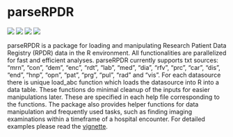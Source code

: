 <!-- README.md is generated from README.Rmd. Please edit that file -->

# parseRPDR

[![](https://cranlogs.r-pkg.org/badges/last-day/parseRPDR?color=4B8F8C)](https://CRAN.R-project.org/package=parseRPDR)
[![](https://cranlogs.r-pkg.org/badges/last-week/parseRPDR?color=E28413)](https://CRAN.R-project.org/package=parseRPDR)
[![](https://cranlogs.r-pkg.org/badges/last-month/parseRPDR?color=CC76A1)](https://CRAN.R-project.org/package=parseRPDR)
[![](https://cranlogs.r-pkg.org/badges/grand-total/parseRPDR?color=ABE188)](https://CRAN.R-project.org/package=parseRPDR)

parseRPDR is a package for loading and manipulating Research Patient
Data Registry (RPDR) data in the R environment. All functionalities are
parallelized for fast and efficient analyses. parseRPDR currently
supports txt sources: “mrn”, “con”, “dem”, “enc”, “rdt”, “lab”, “med”,
“dia”, “rfv”, “prc”, “car”, “dis”, “end”, “hnp”, “opn”, “pat”, “prg”,
“pul”, “rad” and “vis”. For each datasource there is unique load\_abc
function which loads the datasource into R into a data table. These
functions do minimal cleanup of the inputs for easier manipulations
later. These are specified in each help file corresponding to the
functions. The package also provides helper functions for data
manipulation and frequently used tasks, such as finding imaging
examinations within a timeframe of a hospital encounter. For detailed
examples please read the
[vignette](https://CRAN.R-project.org/package=parseRPDR/vignettes/Using_parseRPDR.html).
